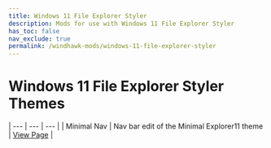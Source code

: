 ```yaml
---
title: Windows 11 File Explorer Styler
description: Mods for use with Windows 11 File Explorer Styler
has_toc: false
nav_exclude: true
permalink: /windhawk-mods/windows-11-file-explorer-styler
---
```


Windows 11 File Explorer Styler Themes
=======================================


| --- | --- | --- |
| Minimal Nav | Nav bar edit of the Minimal Explorer11 theme | [View Page][MinimalTabbed] |  

<!-- ///////////////////////////////////////////////////////////////////////////////////////////////////////////////////////////////////////////////////// -->

[MinimalTabbed]: /windhawk-mods/windows-11-file-explorer-styler/themes/minimal-tabbed

<!-- ///////////////////////////////////////////////////////////////////////////////////////////////////////////////////////////////////////////////////// -->
